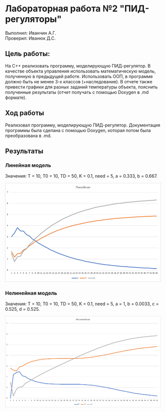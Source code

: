 # Лабораторная работа №2 "ПИД-регуляторы"   
Выполнил: Иванчин А.Г.   
Проверил: Иванюк Д.С.
## Цель работы:  
На C++ реализовать программу, моделирующую ПИД-регулятор. В качестве объекта управления использовать математическую модель, полученную в предыдущей работе. Использовать ООП, в программе должно быть не менее 3-х классов (+наследование). В отчете также привести графики для разных заданий температуры объекта, пояснить полученные результаты (отчет получать с помощью Doxygen в .md формате).  
## Ход работы  
Реализовал программу, моделирующую ПИД-регулятор. Документация программы была сделана с помощью Doxygen, которая потом была преобразована в .md.
## Результаты 
### Линейная модель
Значения: T = 10, T0 = 10, TD = 50, K = 0.1, need = 5, a = 0.333, b = 0.667.

![](../linear.png)
### Нелинейная модель
Значения: T = 10, T0 = 10, TD = 50, K = 0.1, need = 5, a = 1, b = 0.0033, c = 0.525, d = 0.525.

![](../nonlinear.png)